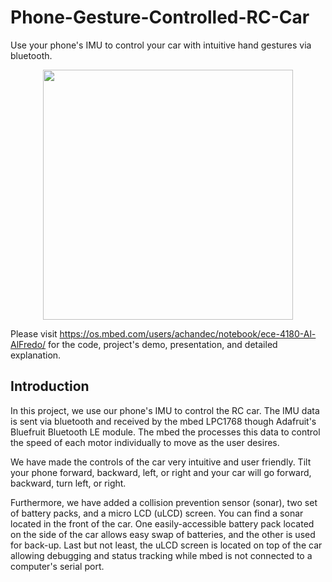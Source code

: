 # Phone-Gesture-Controlled-RC-Car
Use your phone's IMU to control your car with intuitive hand gestures via bluetooth. 

<p align="center">
<img width="400" src="images/m_Full_Edited.jpg">
</p>

Please visit https://os.mbed.com/users/achandec/notebook/ece-4180-Al-AlFredo/ for the code, project's demo, presentation, and detailed explanation.

## Introduction
In this project, we use our phone's IMU to control the RC car. The IMU data is sent via bluetooth and received by the mbed LPC1768 though Adafruit's Bluefruit Bluetooth LE module. The mbed the processes this data to control the speed of each motor individually to move as the user desires. 

We have made the controls of the car very intuitive and user friendly. Tilt your phone forward, backward, left, or right and your car will go forward, backward, turn left, or right. 

Furthermore, we have added a collision prevention sensor (sonar), two set of battery packs, and a micro LCD (uLCD) screen. You can find a sonar located in the front of the car. One easily-accessible battery pack located on the side of the car allows easy swap of batteries, and the other is used for back-up. Last but not least, the uLCD screen is located on top of the car allowing debugging and status tracking while mbed is not connected to a computer's serial port.
